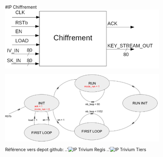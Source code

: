 #IP Chiffrement
![IP Chiffrement](presentation/Chiffrement.png)


![FSM Trivium](presentation/Trivium_FSM.png)


Référence vers depot github:
..'![IP Trivium Regis](https://github.com/inmcm/HDL_Ciphers/blob/master/Trivium)
..'![IP Trivium Tiers](https://github.com/yahniukov/Trivium_FPGA)
